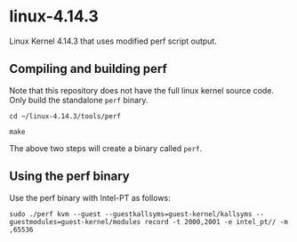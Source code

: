 # linux-4.14.3
Linux Kernel 4.14.3 that uses modified perf script output. 

## Compiling and building perf

Note that this repository does not have the full linux kernel source code. Only build the standalone `perf` binary. 

```
cd ~/linux-4.14.3/tools/perf

make
```

The above two steps will create a binary called `perf`.

## Using the perf binary

Use the perf binary with Intel-PT as follows:

```
sudo ./perf kvm --guest --guestkallsyms=guest-kernel/kallsyms --guestmodules=guest-kernel/modules record -t 2000,2001 -e intel_pt// -m ,65536
```
